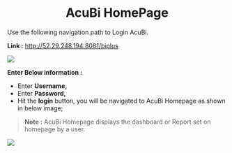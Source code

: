 
 <center><h1>AcuBi HomePage</h1></center>

 Use the following navigation path to Login AcuBi.
  
**Link :** http://52.29.248.194:8081/biplus


![
](https://raw.githubusercontent.com/sv18042016/fp1/master/images/biplus_login.png)

**Enter Below information :**

-  Enter  **Username,**  
- Enter **Password,**  
- Hit the   **login** button, you will be navigated to AcuBi  Homepage as shown in below image;

> **Note :** AcuBi Homepage displays the dashboard or Report set on homepage by a user.

![
](https://raw.githubusercontent.com/sv18042016/fp1/7b586036bd846df4b3dd83616f332177ee6f7dde/images/homepage.png)
<!--stackedit_data:
eyJoaXN0b3J5IjpbMjM1NjY0NzA5LDkxODIxMzE3Nl19
-->